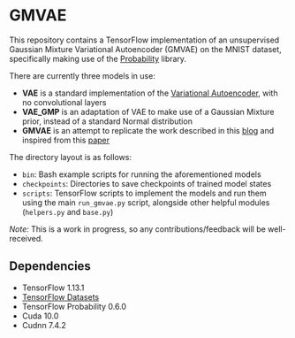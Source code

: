 # GMVAE

This repository contains a TensorFlow implementation of an unsupervised Gaussian Mixture Variational Autoencoder (GMVAE) on the MNIST dataset, specifically making use of the [Probability](https://www.tensorflow.org/probability) library.

There are currently three models in use:
- **VAE** is a standard implementation of the [Variational Autoencoder](https://arxiv.org/abs/1312.6114), with no convolutional layers  
- **VAE_GMP** is an adaptation of VAE to make use of a Gaussian Mixture prior, instead of a standard Normal distribution
- **GMVAE** is an attempt to replicate the work described in this [blog](http://ruishu.io/2016/12/25/gmvae/) and inspired from this [paper](https://arxiv.org/abs/1611.02648)

The directory layout is as follows:
- `bin`: Bash example scripts for running the aforementioned models
- `checkpoints`: Directories to save checkpoints of trained model states
- `scripts`: TensorFlow scripts to implement the models and run them using the main `run_gmvae.py` script, alongside other helpful modules (`helpers.py` and `base.py`)

*Note:* This is a work in progress, so any contributions/feedback will be well-received.

## Dependencies

- TensorFlow 1.13.1
- [TensorFlow Datasets](https://github.com/tensorflow/datasets)
- TensorFlow Probability 0.6.0
- Cuda 10.0
- Cudnn 7.4.2
